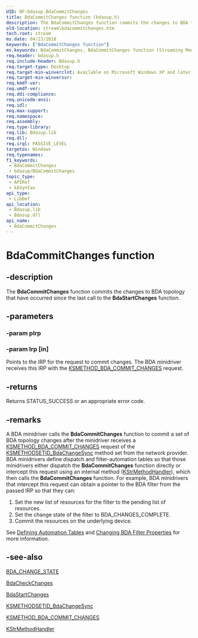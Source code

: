 ```yaml
---
UID: NF:bdasup.BdaCommitChanges
title: BdaCommitChanges function (bdasup.h)
description: The BdaCommitChanges function commits the changes to BDA topology that have occurred since the last call to the BdaStartChanges function.
old-location: stream\bdacommitchanges.htm
tech.root: stream
ms.date: 04/23/2018
keywords: ["BdaCommitChanges function"]
ms.keywords: BdaCommitChanges, BdaCommitChanges function [Streaming Media Devices], bdaref_41fbbc81-4461-47a2-ba7a-725b696329f3.xml, bdasup/BdaCommitChanges, stream.bdacommitchanges
req.header: bdasup.h
req.include-header: Bdasup.h
req.target-type: Desktop
req.target-min-winverclnt: Available on Microsoft Windows XP and later operating systems.
req.target-min-winversvr: 
req.kmdf-ver: 
req.umdf-ver: 
req.ddi-compliance: 
req.unicode-ansi: 
req.idl: 
req.max-support: 
req.namespace: 
req.assembly: 
req.type-library: 
req.lib: Bdasup.lib
req.dll: 
req.irql: PASSIVE_LEVEL
targetos: Windows
req.typenames: 
f1_keywords:
 - BdaCommitChanges
 - bdasup/BdaCommitChanges
topic_type:
 - APIRef
 - kbSyntax
api_type:
 - LibDef
api_location:
 - Bdasup.lib
 - Bdasup.dll
api_name:
 - BdaCommitChanges
---
```


# BdaCommitChanges function


## -description

The <b>BdaCommitChanges</b> function commits the changes to BDA topology that have occurred since the last call to the <b>BdaStartChanges</b> function.

## -parameters

### -param pIrp

### -param Irp [in]

Points to the IRP for the request to commit changes. The BDA minidriver receives this IRP with the <a href="/windows-hardware/drivers/stream/ksmethod-bda-commit-changes">KSMETHOD_BDA_COMMIT_CHANGES</a> request.

## -returns

Returns STATUS_SUCCESS or an appropriate error code.

## -remarks

A BDA minidriver calls the <b>BdaCommitChanges</b> function to commit a set of BDA topology changes after the minidriver receives a <a href="/windows-hardware/drivers/stream/ksmethod-bda-commit-changes">KSMETHOD_BDA_COMMIT_CHANGES</a> request of the <a href="/windows-hardware/drivers/stream/ksmethodsetid-bdachangesync">KSMETHODSETID_BdaChangeSync</a> method set from the network provider. BDA minidrivers define dispatch and filter-automation tables so that those minidrivers either dispatch the <b>BdaCommitChanges</b> function directly or intercept this request using an internal method (<a href="/windows-hardware/drivers/ddi/ks/nc-ks-pfnkshandler">KStrMethodHandler</a>), which then calls the <b>BdaCommitChanges</b> function. For example, BDA minidrivers that intercept this request can obtain a pointer to the BDA filter from the passed IRP so that they can: 

<ol>
<li>
Set the new list of resources for the filter to the pending list of resources. 

</li>
<li>
Set the change state of the filter to BDA_CHANGES_COMPLETE. 

</li>
<li>
Commit the resources on the underlying device. 

</li>
</ol>
See <a href="/windows-hardware/drivers/stream/defining-automation-tables">Defining Automation Tables</a> and <a href="/windows-hardware/drivers/stream/changing-bda-filter-properties">Changing BDA Filter Properties</a> for more information.

## -see-also

<a href="/previous-versions/windows/hardware/drivers/ff556518(v=vs.85)">BDA_CHANGE_STATE</a>



<a href="/windows-hardware/drivers/ddi/bdasup/nf-bdasup-bdacheckchanges">BdaCheckChanges</a>



<a href="/windows-hardware/drivers/ddi/bdasup/nf-bdasup-bdastartchanges">BdaStartChanges</a>



<a href="/windows-hardware/drivers/stream/ksmethodsetid-bdachangesync">KSMETHODSETID_BdaChangeSync</a>



<a href="/windows-hardware/drivers/stream/ksmethod-bda-commit-changes">KSMETHOD_BDA_COMMIT_CHANGES</a>



<a href="/windows-hardware/drivers/ddi/ks/nc-ks-pfnkshandler">KStrMethodHandler</a>
